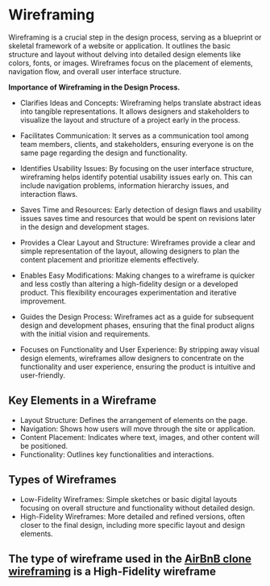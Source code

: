 # Wireframing  
Wireframing is a crucial step in the design process, serving as a blueprint or skeletal framework of a website or application. It outlines the basic structure and layout without delving into detailed design elements like colors, fonts, or images. Wireframes focus on the placement of elements, navigation flow, and overall user interface structure.  

**Importance of Wireframing in the Design Process.**
  * Clarifies Ideas and Concepts:
    Wireframing helps translate abstract ideas into tangible representations. It allows designers and stakeholders to visualize the layout and structure of a project early in the process.

  * Facilitates Communication: It serves as a communication tool among team members, clients, and stakeholders, ensuring everyone is on the same page regarding the design and functionality.

  * Identifies Usability Issues: By focusing on the user interface structure, wireframing helps identify potential usability issues early on. This can include navigation problems, information hierarchy issues, and interaction flaws.

  * Saves Time and Resources: Early detection of design flaws and usability issues saves time and resources that would be spent on revisions later in the design and development stages.

  * Provides a Clear Layout and Structure: Wireframes provide a clear and simple representation of the layout, allowing designers to plan the content placement and prioritize elements effectively.

  * Enables Easy Modifications: Making changes to a wireframe is quicker and less costly than altering a high-fidelity design or a developed product. This flexibility encourages experimentation and iterative improvement.

  * Guides the Design Process: Wireframes act as a guide for subsequent design and development phases, ensuring that the final product aligns with the initial vision and requirements.

  * Focuses on Functionality and User Experience: By stripping away visual design elements, wireframes allow designers to concentrate on the functionality and user experience, ensuring the product is intuitive and user-friendly.

## Key Elements in a Wireframe
 * Layout Structure: Defines the arrangement of elements on the page.
 * Navigation: Shows how users will move through the site or application.
 * Content Placement: Indicates where text, images, and other content will be positioned.
 * Functionality: Outlines key functionalities and interactions.

## Types of Wireframes
 * Low-Fidelity Wireframes: Simple sketches or basic digital layouts focusing on overall structure and functionality without detailed design.
 * High-Fidelity Wireframes: More detailed and refined versions, often closer to the final design, including more specific layout and design elements.

## The type of wireframe used in the [AirBnB clone wireframing]([https://pages.github.com/](https://www.figma.com/design/E2BRqdPcKkrnX6hLGPto8Z/Project-Airbnb?node-id=1-2&p=f)) is a High-Fidelity wireframe

